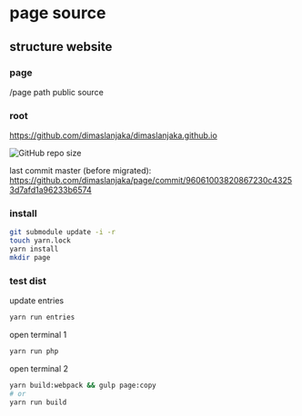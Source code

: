 # page source

## structure website

### page
/page path public source

### root
https://github.com/dimaslanjaka/dimaslanjaka.github.io

![GitHub repo size](https://img.shields.io/github/repo-size/dimaslanjaka/page?color=red&style=flat-square)

last commit master (before migrated): https://github.com/dimaslanjaka/page/commit/96061003820867230c43253d7afd1a96233b6574

### install

```bash
git submodule update -i -r
touch yarn.lock
yarn install
mkdir page
```

### test dist
update entries
```bash
yarn run entries
```

open terminal 1
```bash
yarn run php
```

open terminal 2
```bash
yarn build:webpack && gulp page:copy
# or
yarn run build
```
